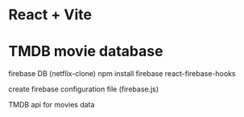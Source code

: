 # React + Vite
# TMDB movie database

firebase DB (netflix-clone)
npm install firebase react-firebase-hooks

create firebase configuration file (firebase.js)

TMDB api for movies data
